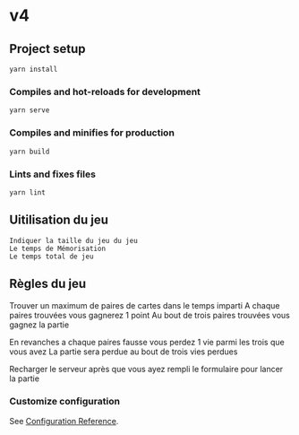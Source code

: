 # v4

## Project setup
```
yarn install
```

### Compiles and hot-reloads for development
```
yarn serve
```

### Compiles and minifies for production
```
yarn build
```

### Lints and fixes files
```
yarn lint
```

## Uitilisation du jeu
``` 
Indiquer la taille du jeu du jeu
Le temps de Mémorisation
Le temps total de jeu
```

## Règles du jeu

Trouver un maximum de paires de cartes dans le temps imparti
A chaque paires trouvées vous gagnerez 1 point
Au bout de trois paires trouvées vous gagnez la partie

En revanches a chaque paires fausse vous perdez 1 vie parmi les trois que vous avez
La partie sera perdue au bout de trois vies perdues

Recharger le serveur après que vous ayez rempli le formulaire pour lancer la partie


### Customize configuration
See [Configuration Reference](https://cli.vuejs.org/config/).
